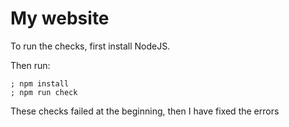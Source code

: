 # My website

To run the checks, first install NodeJS.

Then run:

```shell 
; npm install
; npm run check
```

These checks failed at the beginning, then I have fixed the errors



